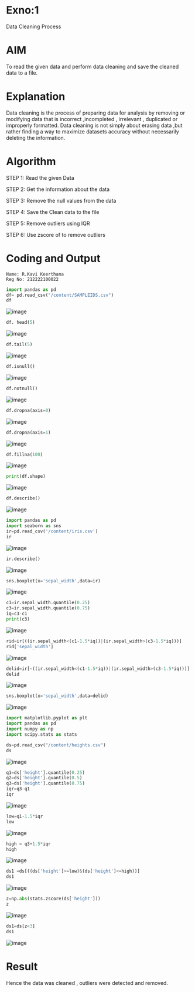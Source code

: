 # Exno:1
Data Cleaning Process

# AIM
To read the given data and perform data cleaning and save the cleaned data to a file.

# Explanation
Data cleaning is the process of preparing data for analysis by removing or modifying data that is incorrect ,incompleted , irrelevant , duplicated or improperly formatted. Data cleaning is not simply about erasing data ,but rather finding a way to maximize datasets accuracy without necessarily deleting the information.

# Algorithm
STEP 1: Read the given Data

STEP 2: Get the information about the data

STEP 3: Remove the null values from the data

STEP 4: Save the Clean data to the file

STEP 5: Remove outliers using IQR

STEP 6: Use zscore of to remove outliers

# Coding and Output
```
Name: R.Kavi Keerthana
Reg No: 212222100022
```
```py
import pandas as pd
df= pd.read_csv("/content/SAMPLEIDS.csv")
df
```
![image](https://github.com/user-attachments/assets/aa145d57-0ae8-498c-9729-a4bf072f39fe)

```py
df. head(5)
```
![image](https://github.com/user-attachments/assets/71bf4e43-c040-4451-80a4-eb4e8fb7fb1f)

```py
df.tail(5)
```
![image](https://github.com/user-attachments/assets/80d9f593-546e-41c9-9508-aa33c7ff93d4)

```py
df.isnull()
```
![image](https://github.com/user-attachments/assets/c4f51819-30a5-4f7f-9da1-a99dbd0e9cb2)

```py
df.notnull()
```
![image](https://github.com/user-attachments/assets/ec96c7af-6ebe-46c5-b73a-c10962b9214b)

```py
df.dropna(axis=0)
```
![image](https://github.com/user-attachments/assets/4fbe8ccc-9c99-462b-8cfd-6e02517e0748)

```py
df.dropna(axis=1)
```
![image](https://github.com/user-attachments/assets/7149c7e8-730b-41d8-a239-013beae0cff7)
```py
df.fillna(100)
```
![image](https://github.com/user-attachments/assets/567bf650-edf5-465e-9f1c-b666358fa58f)
```py
print(df.shape)
```
![image](https://github.com/user-attachments/assets/e144af6c-19e7-41ab-81bc-9729b48ec36a)
```py
df.describe()
```
![image](https://github.com/user-attachments/assets/69037935-9878-46e3-b556-a6d74c18d6f6)
```py
import pandas as pd
import seaborn as sns
ir=pd.read_csv('/content/iris.csv')
ir
```
![image](https://github.com/user-attachments/assets/2807150d-17ba-45b4-b92c-f922648cc5fa)

```py
ir.describe()
```
![image](https://github.com/user-attachments/assets/5579f7b7-2de8-4128-b3ff-7b2b67ac2355)

```py
sns.boxplot(x='sepal_width',data=ir)
```
![image](https://github.com/user-attachments/assets/e9e258fb-c9af-4a51-bea2-b277842781ee)

```py
c1=ir.sepal_width.quantile(0.25)
c3=ir.sepal_width.quantile(0.75)
iq=c3-c1
print(c3)
```
![image](https://github.com/user-attachments/assets/a8f650fd-af75-46a7-93ae-1445338de182)

```py
rid=ir[((ir.sepal_width<(c1-1.5*iq))|(ir.sepal_width>(c3-1.5*iq)))]
rid['sepal_width']
```
![image](https://github.com/user-attachments/assets/4e787a90-36cb-4993-b316-7a239cd2a4a7)

```py
delid=ir[~((ir.sepal_width<(c1-1.5*iq))|(ir.sepal_width>(c3-1.5*iq)))]
delid
```
![image](https://github.com/user-attachments/assets/dfaa9ac1-1989-47db-a0ca-8972f8e127d9)

```py
sns.boxplot(x='sepal_width',data=delid)
```
![image](https://github.com/user-attachments/assets/97d39152-f4f2-4bd9-a0b1-8abd5266465a)
```py
import matplotlib.pyplot as plt
import pandas as pd
import numpy as np
import scipy.stats as stats

ds=pd.read_csv("/content/heights.csv")
ds
```
![image](https://github.com/user-attachments/assets/d2d6abe7-6645-431f-869a-07b0dd9bd691)
```py
q1=ds['height'].quantile(0.25)
q2=ds['height'].quantile(0.5)
q3=ds['height'].quantile(0.75)
iqr=q3-q1
iqr
```
![image](https://github.com/user-attachments/assets/1bcb4a65-7b00-4ede-89cb-973e4d666ae9)

```py
low=q1-1.5*iqr
low
```
![image](https://github.com/user-attachments/assets/f010745c-9f1a-46ad-99a7-6265cf6259da)
```py
high = q3+1.5*iqr
high
```
![image](https://github.com/user-attachments/assets/77dae2ca-469e-48c0-b596-21a454236804)

```py
ds1 =ds[((ds['height']>=low)&(ds['height']<=high))]
ds1
```
![image](https://github.com/user-attachments/assets/4416e3be-8cd3-42fd-aa6c-f81b5737efae)

```py
z=np.abs(stats.zscore(ds['height']))
z
```
![image](https://github.com/user-attachments/assets/51ac9adf-db51-4cf4-a35b-2914416bf578)


```py
ds1=ds[z<3]
ds1
```
![image](https://github.com/user-attachments/assets/a84811f0-6d62-4c57-9f9a-e129e4e27149)


# Result
Hence the data was cleaned , outliers were detected and removed.
